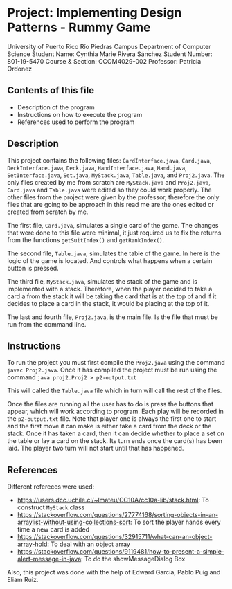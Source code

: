 # Project: Implementing Design Patterns - Rummy Game

University of Puerto Rico
Río Piedras Campus
Department of Computer Science
Student Name: Cynthia Marie Rivera Sánchez
Student Number: 801-19-5470
Course & Section: CCOM4029-002
Professor: Patricia Ordonez

## Contents of this file
* Description of the program
* Instructions on how to execute the program
* References used to perform the program

## Description
This project contains the following files: ```CardInterface.java```, ```Card.java```, ```DeckInterface.java```, ```Deck.java```, ```HandInterface.java```, ```Hand.java```, ```SetInterface.java```, ```Set.java```, ```MyStack.java```, ```Table.java```, and ```Proj2.java```.
The only files created by me from scratch are ```MyStack.java``` and ```Proj2.java```, ```Card.java``` and ```Table.java``` were edited so they
could work properly. The other files from the project were given by the professor, therefore the only files that are going to be approach in this read me are the ones edited or created from scratch by me.

The first file, ```Card.java```, simulates a single card of the game. The changes that were done to this file were minimal, it just required us to fix the returns from the functions ```getSuitIndex()``` and ```getRankIndex()```.

The second file, ```Table.java```, simulates the table of the game. In here is the logic of the game is located. And controls what happens when a certain button is pressed.

The third file, ```MyStack.java```, simulates the stack of the game and is implemented with a stack. Therefore, when the player decided to take a card a from the stack it will be taking the card that is at the top of and if it decides to place a card in the stack, it would be placing at the top of it.

The last and fourth file, ```Proj2.java```, is the main file. Is the file that must be run from the command line.

## Instructions
To run the project you must first compile the ```Proj2.java``` using the command ```javac Proj2.java```. Once it has compiled the project must be run using the command ```java proj2.Proj2 > p2-output.txt```

This will called the ```Table.java``` file which in turn will call the rest of the files.

Once the files are running all the user has to do is press the buttons that appear, which will work according to program. Each play will be recorded in the ```p2-output.txt``` file. Note that player one is always the first one to start and the first move it can make is either take a card from the deck or the stack. Once it has taken a card, then it can decide whether to place a set on the table or lay a card on the stack. Its turn ends once the card(s) has been laid. The player two turn will not start until that has happened.

## References
Different refereces were used:
* https://users.dcc.uchile.cl/~lmateu/CC10A/cc10a-lib/stack.html: To construct ```MyStack``` class
* https://stackoverflow.com/questions/27774168/sorting-objects-in-an-arraylist-without-using-collections-sort: To sort the player hands every time a new card is added
* https://stackoverflow.com/questions/32915711/what-can-an-object-array-hold: To deal with an object array
* https://stackoverflow.com/questions/9119481/how-to-present-a-simple-alert-message-in-java: To do the showMessageDialog Box

Also, this project was done with the help of Edward García, Pablo Puig and Eliam Ruiz.
